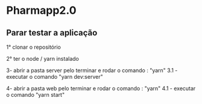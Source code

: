 # Pharmapp2.0

## Parar testar a aplicação

1° clonar o repositório

2° ter o node / yarn instalado

3- abrir a pasta server pelo terminar e rodar o comando : "yarn"
3.1 - executar o comando "yarn dev:server"

4- abrir a pasta web pelo terminar e rodar o comando : "yarn"
4.1 - executar o comando "yarn start"
